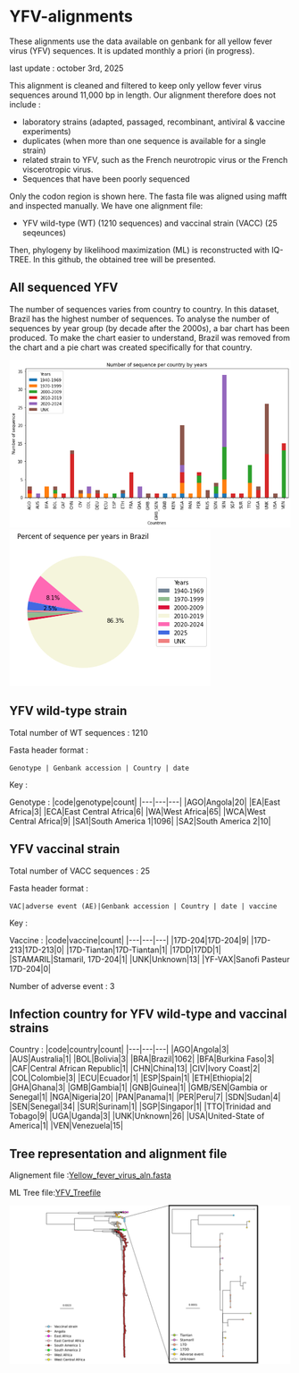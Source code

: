 # YFV-alignments
These alignments use the data available on genbank for all yellow fever virus (YFV) sequences. It is updated monthly a priori (in progress).

last update : october 3rd, 2025 

This alignment is cleaned and filtered to keep only yellow fever virus sequences around 11,000 bp in length. Our alignment therefore does not include :
* laboratory strains (adapted, passaged, recombinant, antiviral & vaccine experiments)
* duplicates (when more than one sequence is available for a single strain)
* related strain to YFV, such as the French neurotropic virus or the French viscerotropic virus.
* Sequences that have been poorly sequenced

Only the codon region is shown here. The fasta file was aligned using mafft and inspected manually. We have one alignment file:
* YFV wild-type (WT) (1210 sequences) and vaccinal strain (VACC) (25 seqeunces)

Then, phylogeny by likelihood maximization (ML) is reconstructed with IQ-TREE. In this github, the obtained tree will be presented. 

## All sequenced YFV 
The number of sequences varies from country to country. In this dataset, Brazil has the highest number of sequences. To analyse the number of sequences by year group (by decade after the 2000s), a bar chart has been produced. To make the chart easier to understand, Brazil was removed from the chart and a pie chart was created specifically for that country.

![image](https://github.com/Snseli/YFV-alignments/blob/main/PNG/Number_of_sequence_per_year_by_country_without_BRA_102025.png)
![image](https://github.com/Snseli/YFV-alignments/blob/main/PNG/Number_of_sequence_per_year_BRA_102025.png)

## YFV wild-type strain
 Total number of WT sequences : 1210

Fasta header format : 

`Genotype | Genbank accession | Country | date`

Key :

Genotype :
|code|genotype|count|
|---|---|---|
|AGO|Angola|20|
|EA|East Africa|3|
|ECA|East Central Africa|6|
|WA|West Africa|65|
|WCA|West Central Africa|9|
|SA1|South America 1|1096|
|SA2|South America 2|10|

## YFV vaccinal strain
Total number of VACC sequences : 25

Fasta header format : 

`VAC|adverse event (AE)|Genbank accession | Country | date | vaccine `

Key :

Vaccine :
|code|vaccine|count|
|---|---|---|
|17D-204|17D-204|9|
|17D-213|17D-213|0|
|17D-Tiantan|17D-Tiantan|1|
|17DD|17DD|1|
|STAMARIL|Stamaril, 17D-204|1|
|UNK|Unknown|13|
|YF-VAX|Sanofi Pasteur 17D-204|0|

Number of adverse event : 3

## Infection country for YFV wild-type and vaccinal strains
Country :
|code|country|count|
|---|---|---|
|AGO|Angola|3|
|AUS|Australia|1|
|BOL|Bolivia|3|
|BRA|Brazil|1062|
|BFA|Burkina Faso|3|
|CAF|Central African Republic|1|
|CHN|China|13|
|CIV|Ivory Coast|2|
|COL|Colombie|3|
|ECU|Ecuador|1|
|ESP|Spain|1|
|ETH|Ethiopia|2|
|GHA|Ghana|3|
|GMB|Gambia|1|
|GNB|Guinea|1|
|GMB/SEN|Gambia or Senegal|1|
|NGA|Nigeria|20|
|PAN|Panama|1|
|PER|Peru|7|
|SDN|Sudan|4|
|SEN|Senegal|34|
|SUR|Surinam|1|
|SGP|Singapor|1|
|TTO|Trinidad and Tobago|9|
|UGA|Uganda|3|
|UNK|Unknown|26|
|USA|United-State of America|1|
|VEN|Venezuela|15|

## Tree representation and alignment file
Alignement file :[Yellow_fever_virus_aln.fasta](https://github.com/Snseli/YFV-alignments/blob/main/Yellow%20fever%20alignements/aln_cds_YFV_03102025.fasta)

ML Tree file:[YFV_Treefile](https://github.com/Snseli/YFV-alignments/blob/main/yellow%20fever%20treefile/aln_cds_YFV_03102025.fasta.mldist)

![image](https://github.com/Snseli/YFV-alignments/blob/main/PNG/TREE_and_SUBTREE_MAJoct-2025_YFV.PNG)

